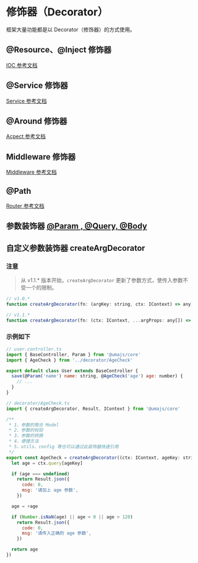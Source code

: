 # 修饰器（Decorator）

框架大量功能都是以 Decorator（修饰器）的方式使用。

## @Resource、@Inject 修饰器

[IOC 参考文档](./IOC.md#resource、-inject-修饰器)

## @Service 修饰器

[Service 参考文档](./IOC.md#service修饰器)

## @Around 修饰器

[Acpect 参考文档](./AOP.md#around修饰器)

## Middleware 修饰器

[Middleware 参考文档](./Middleware.md#middleware装饰器)

## @Path

[Router 参考文档](./Router.md#path修饰器)

## 参数装饰器 [@Param , @Query, @Body](../other/ArgDecorator.md)

## 自定义参数装饰器 createArgDecorator

### 注意

> 从 v1.1.\* 版本开始，`createArgDecorator` 更新了参数方式，使传入参数不受一个的限制。

```js
// v1.0.*
function createArgDecorator(fn: (argKey: string, ctx: IContext) => any): (...argProps: any[]) => ParameterDecorator;

// v1.1.*
function createArgDecorator(fn: (ctx: IContext, ...argProps: any[]) => any): (...argProps: any[]) => ParameterDecorator;
```

### 示例如下

```js
// user.controller.ts
import { BaseController, Param } from '@umajs/core'
import { AgeCheck } from '../decorator/AgeCheck'

export default class User extends BaseController {
  save(@Param('name') name: string, @AgeCheck('age') age: number) {
    // ...
  }
}

// decorator/AgeCheck.ts
import { createArgDecorator, Result, IContext } from '@umajs/core'

/**
 * 1、参数的聚合 Model
 * 2、参数的校验
 * 3、参数的转换
 * 4、便捷方法
 * 5、utils、config 等也可以通过此装饰器快速引用
 */
export const AgeCheck = createArgDecorator((ctx: IContext, ageKey: string) => {
  let age = ctx.query[ageKey]

  if (age === undefined)
    return Result.json({
      code: 0,
      msg: '请加上 age 参数',
    })

  age = +age

  if (Number.isNaN(age) || age < 0 || age > 120)
    return Result.json({
      code: 0,
      msg: '请传入正确的 age 参数',
    })

  return age
})
```
